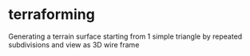 # terraforming
Generating a terrain surface starting from 1 simple triangle by repeated subdivisions and view as 3D wire frame
